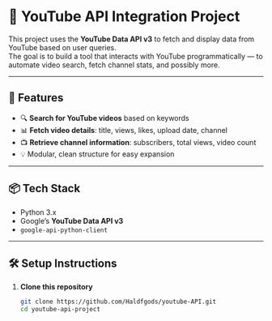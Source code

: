 # 🎥 YouTube API Integration Project

This project uses the **YouTube Data API v3** to fetch and display data from YouTube based on user queries.  
The goal is to build a tool that interacts with YouTube programmatically — to automate video search, fetch channel stats, and possibly more.

---

## 🚀 Features

- 🔍 **Search for YouTube videos** based on keywords
- 📊 **Fetch video details**: title, views, likes, upload date, channel
- 📺 **Retrieve channel information**: subscribers, total views, video count
- 💡 Modular, clean structure for easy expansion

---

## 📦 Tech Stack

- Python 3.x  
- Google’s **YouTube Data API v3**
- `google-api-python-client`  

---

## 🛠️ Setup Instructions

1. **Clone this repository**
   ```bash
   git clone https://github.com/Haldfgods/youtube-API.git
   cd youtube-api-project
